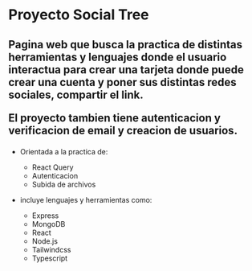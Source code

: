 <h1> Proyecto Social Tree </h1>

<h2>   Pagina web que busca la practica de distintas herramientas y lenguajes donde el usuario interactua para crear una tarjeta donde puede crear una cuenta  y poner sus distintas redes sociales, compartir el link.

  El proyecto tambien tiene autenticacion y verificacion de email y creacion de usuarios. </h2>

- Orientada a la practica de:
  - React Query
  - Autenticacion
  - Subida de archivos

- incluye lenguajes y herramientas como:
  - Express
  - MongoDB
  - React
  - Node.js
  - Tailwindcss
  - Typescript
